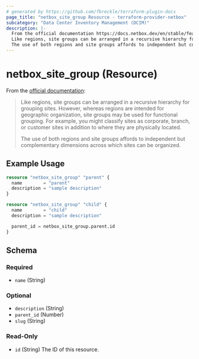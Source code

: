 ```yaml
---
# generated by https://github.com/fbreckle/terraform-plugin-docs
page_title: "netbox_site_group Resource - terraform-provider-netbox"
subcategory: "Data Center Inventory Management (DCIM)"
description: |-
  From the official documentation https://docs.netbox.dev/en/stable/features/facilities/#site-groups:
  Like regions, site groups can be arranged in a recursive hierarchy for grouping sites. However, whereas regions are intended for geographic organization, site groups may be used for functional grouping. For example, you might classify sites as corporate, branch, or customer sites in addition to where they are physically located.
  The use of both regions and site groups affords to independent but complementary dimensions across which sites can be organized.
---
```


# netbox_site_group (Resource)

From the [official documentation](https://docs.netbox.dev/en/stable/features/facilities/#site-groups):

> Like regions, site groups can be arranged in a recursive hierarchy for grouping sites. However, whereas regions are intended for geographic organization, site groups may be used for functional grouping. For example, you might classify sites as corporate, branch, or customer sites in addition to where they are physically located.
>
> The use of both regions and site groups affords to independent but complementary dimensions across which sites can be organized.

## Example Usage

```terraform
resource "netbox_site_group" "parent" {
  name        = "parent"
  description = "sample description"
}

resource "netbox_site_group" "child" {
  name        = "child"
  description = "sample description"

  parent_id = netbox_site_group.parent.id
}
```

<!-- schema generated by tfplugindocs -->
## Schema

### Required

- `name` (String)

### Optional

- `description` (String)
- `parent_id` (Number)
- `slug` (String)

### Read-Only

- `id` (String) The ID of this resource.


